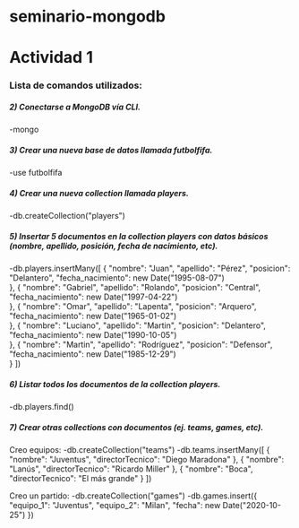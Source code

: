 # seminario-mongodb

# Actividad 1

### Lista de comandos utilizados:

##### 2) Conectarse a MongoDB vía CLI.
-mongo

##### 3) Crear una nueva base de datos llamada futbolfifa.
-use futbolfifa

##### 4) Crear una nueva collection llamada players.
-db.createCollection("players")

##### 5) Insertar 5 documentos en la collection players con datos básicos (nombre, apellido, posición, fecha de nacimiento, etc).
-db.players.insertMany([
	{
		"nombre": "Juan",
		"apellido": "Pérez",
		"posicion":  "Delantero",
		"fecha_nacimiento": new Date("1995-08-07")  
	},
	{
		"nombre": "Gabriel",
		"apellido": "Rolando",
		"posicion":  "Central",
		"fecha_nacimiento": new Date("1997-04-22")  
	},
	{
		"nombre": "Omar",
		"apellido": "Lapenta",
		"posicion":  "Arquero",
		"fecha_nacimiento": new Date("1965-01-02")  
	},
	{
		"nombre": "Luciano",
		"apellido": "Martin",
		"posicion":  "Delantero",
		"fecha_nacimiento": new Date("1990-10-05")  
	},
	{
		"nombre": "Martin",
		"apellido": "Rodríguez",
		"posicion":  "Defensor",
		"fecha_nacimiento": new Date("1985-12-29")  
	}
])

##### 6) Listar todos los documentos de la collection players.
-db.players.find()

##### 7) Crear otras collections con documentos (ej. teams, games, etc).

Creo equipos:
-db.createCollection("teams")
-db.teams.insertMany([
	{
		"nombre": "Juventus",
		"directorTecnico": "Diego Maradona"
	},
	{
		"nombre": "Lanús",
		"directorTecnico": "Ricardo Miller"
	},
	{
		"nombre": "Boca",
		"directorTecnico": "El más grande"
	}
])

Creo un partido:
-db.createCollection("games")
-db.games.insert({
	"equipo_1": "Juventus", 
	"equipo_2": "Milan",
	"fecha": new Date("2020-10-25")
})

